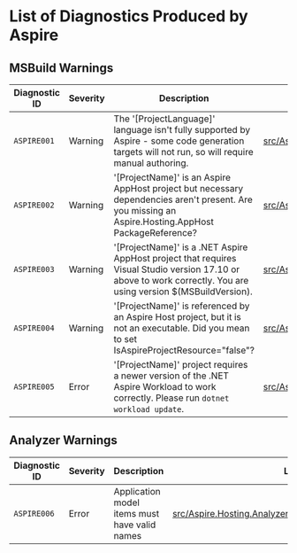 # List of Diagnostics Produced by Aspire

## MSBuild Warnings

| Diagnostic ID | Severity | Description | Location |
| ------------- | -------- | ----------- | -------- |
| `ASPIRE001` | Warning | The '\[ProjectLanguage\]' language isn't fully supported by Aspire - some code generation targets will not run, so will require manual authoring. | [src/Aspire.Hosting.AppHost/build/Aspire.Hosting.AppHost.targets]() |
| `ASPIRE002` | Warning | '\[ProjectName\]' is an Aspire AppHost project but necessary dependencies aren't present. Are you missing an Aspire.Hosting.AppHost PackageReference? | [src/Aspire.Hosting.Sdk/SDK/Sdk.in.targets]() |
| `ASPIRE003` | Warning | '\[ProjectName\]' is a .NET Aspire AppHost project that requires Visual Studio version 17.10 or above to work correctly. You are using version $(MSBuildVersion). | [src/Aspire.Hosting.Sdk/SDK/Sdk.in.targets]() |
| `ASPIRE004` | Warning | '\[ProjectName\]' is referenced by an Aspire Host project, but it is not an executable. Did you mean to set IsAspireProjectResource=&quot;false&quot;? | [src/Aspire.Hosting.AppHost/build/Aspire.Hosting.AppHost.targets]() |
| `ASPIRE005` | Error | '\[ProjectName\]' project requires a newer version of the .NET Aspire Workload to work correctly. Please run `dotnet workload update`. | [src/Aspire.Hosting.AppHost/build/Aspire.Hosting.AppHost.targets]() |

## Analyzer Warnings

| Diagnostic ID | Severity | Description | Location |
| ------------- | -------- | ----------- | -------- |
| `ASPIRE006` | Error | Application model items must have valid names | [src/Aspire.Hosting.Analyzers/AppHostAnalyzer.Diagnostics.cs]() |